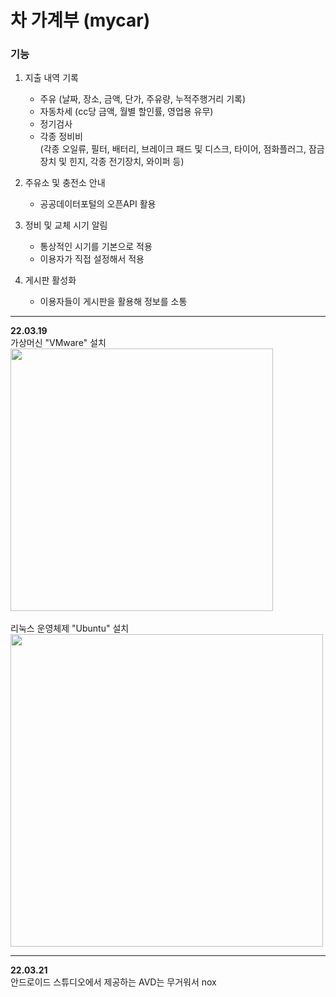 # 차 가계부 (mycar)

### 기능
1. 지출 내역 기록
   - 주유 (날짜, 장소, 금액, 단가, 주유량, 누적주행거리 기록)
   - 자동차세 (cc당 금액, 월별 할인률, 영업용 유무)
   - 정기검사
   - 각종 정비비<br>(각종 오일류, 필터, 배터리, 브레이크 패드 및 디스크, 타이어, 점화플러그, 잠금장치 및 힌지, 각종 전기장치, 와이퍼 등)

2. 주유소 및 충전소 안내
   - 공공데이터포털의 오픈API 활용

3. 정비 및 교체 시기 알림
   - 통상적인 시기를 기본으로 적용
   - 이용자가 직접 설정해서 적용

4. 게시판 활성화
   - 이용자들이 게시판을 활용해 정보를 소통



---
**22.03.19**<br>
가상머신 "VMware" 설치<br>
<img src="https://user-images.githubusercontent.com/81478007/159494684-e5eefb0c-5b46-4ed0-ba21-4d05e4ecefab.PNG" width="420"><br><br>
리눅스 운영체제 "Ubuntu" 설치<br>
<img src="https://user-images.githubusercontent.com/81478007/159498643-49eb077f-6d67-4ffb-a635-6f3394931da4.PNG" width="500"><br>

---
**22.03.21**<br>
안드로이드 스튜디오에서 제공하는 AVD는 무거워서 nox 
